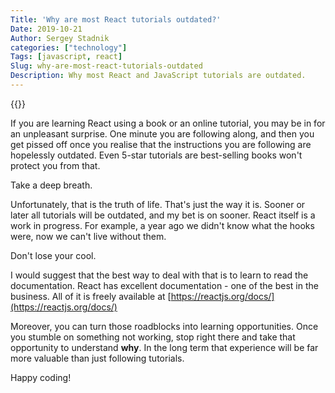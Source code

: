 ```yaml
---
Title: 'Why are most React tutorials outdated?'
Date: 2019-10-21
Author: Sergey Stadnik
categories: ["technology"]
Tags: [javascript, react]
Slug: why-are-most-react-tutorials-outdated
Description: Why most React and JavaScript tutorials are outdated.
---
```


{{<responsive-figure src="feature-never_stop_learning.jpg" width="640" alt="Never stop learning">}}

If you are learning React using a book or an online tutorial, you may be in for an unpleasant surprise. One minute you are following along, and then you get pissed off once you realise that the instructions you are following are hopelessly outdated. Even 5-star tutorials are best-selling books won't protect you from that.

<!--more-->

Take a deep breath.

Unfortunately, that is the truth of life. That's just the way it is. Sooner or later all tutorials will be outdated, and my bet is on sooner. React itself is a work in progress. For example, a year ago we didn't know what the hooks were, now we can't live without them.

Don't lose your cool.

I would suggest that the best way to deal with that is to learn to read the documentation. React has excellent documentation - one of the best in the business.  All of it is freely available at [https://reactjs.org/docs/](https://reactjs.org/docs/)

Moreover, you can turn those roadblocks into learning opportunities. Once you stumble on something not working, stop right there and take that opportunity to understand **why**. In the long term that experience will be far more valuable than just following tutorials.

Happy coding!
